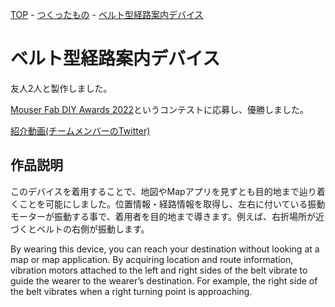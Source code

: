 [TOP](/index.html) - [つくったもの](/works.html) - [ベルト型経路案内デバイス](/works/route_guide_belt.html)

# ベルト型経路案内デバイス

友人2人と製作しました。

[Mouser Fab DIY Awards 2022](https://fablab-kannai.org/mouser_fab_diy_awards_2022/)というコンテストに応募し、優勝しました。

[紹介動画(チームメンバーのTwitter)](https://twitter.com/iris9232/status/1565712210873434112?s=20&t=CuEn4-7Ol17v4Inb1kMvrQ)

## 作品説明

このデバイスを着用することで、地図やMapアプリを見ずとも目的地まで辿り着くことを可能にしました。位置情報・経路情報を取得し、左右に付いている振動モーターが振動する事で、着用者を目的地まで導きます。例えば、右折場所が近づくとベルトの右側が振動します。

By wearing this device, you can reach your destination without looking at a map or map application. By acquiring location and route information, vibration motors attached to the left and right sides of the belt vibrate to guide the wearer to the wearer’s destination. For example, the right side of the belt vibrates when a right turning point is approaching.